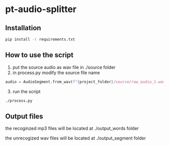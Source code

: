 # pt-audio-splitter
## Installation
```sh
pip install -r requirements.txt
```

## How to use the script
1. put the source audio as wav file in ./source folder
2. in process.py modify the source file name
```python
audio = AudioSegment.from_wav(f"{project_folder}/source/raw_audio_1.wav")
```
3. run the script
```sh
./process.py
```

## Output files
the recoginzed mp3 files will be located at ./output_words folder

the unrecogized wav files will be located at ./output_segment folder
